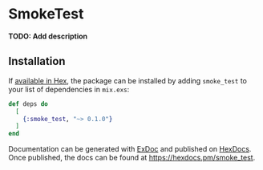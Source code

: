 # SmokeTest

**TODO: Add description**

## Installation

If [available in Hex](https://hex.pm/docs/publish), the package can be installed
by adding `smoke_test` to your list of dependencies in `mix.exs`:

```elixir
def deps do
  [
    {:smoke_test, "~> 0.1.0"}
  ]
end
```

Documentation can be generated with [ExDoc](https://github.com/elixir-lang/ex_doc)
and published on [HexDocs](https://hexdocs.pm). Once published, the docs can
be found at <https://hexdocs.pm/smoke_test>.

